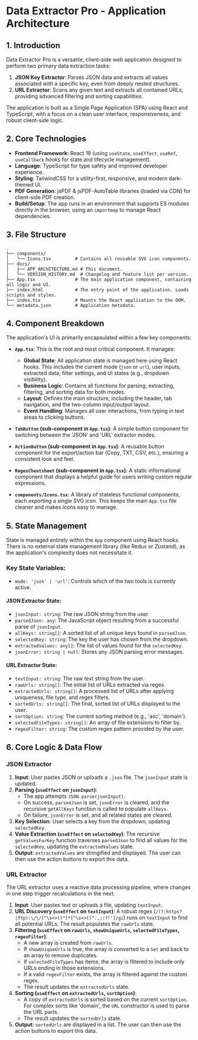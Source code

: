 # Data Extractor Pro - Application Architecture

## 1. Introduction

Data Extractor Pro is a versatile, client-side web application designed to perform two primary data extraction tasks:
1.  **JSON Key Extractor**: Parses JSON data and extracts all values associated with a specific key, even from deeply nested structures.
2.  **URL Extractor**: Scans any given text and extracts all contained URLs, providing advanced filtering and sorting capabilities.

The application is built as a Single Page Application (SPA) using React and TypeScript, with a focus on a clean user interface, responsiveness, and robust client-side logic.

## 2. Core Technologies

-   **Frontend Framework**: React 19 (using `useState`, `useEffect`, `useRef`, `useCallback` hooks for state and lifecycle management).
-   **Language**: TypeScript for type safety and improved developer experience.
-   **Styling**: TailwindCSS for a utility-first, responsive, and modern dark-themed UI.
-   **PDF Generation**: jsPDF & jsPDF-AutoTable libraries (loaded via CDN) for client-side PDF creation.
-   **Build/Setup**: The app runs in an environment that supports ES modules directly in the browser, using an `importmap` to manage React dependencies.

## 3. File Structure

```
.
├── components/
│   └── Icons.tsx         # Contains all reusable SVG icon components.
├── docs/
│   ├── APP_ARCHITECTURE.md # This document.
│   └── VERSION_HISTORY.md  # Changelog and feature list per version.
├── App.tsx               # The main application component, containing all logic and UI.
├── index.html            # The entry point of the application. Loads scripts and styles.
├── index.tsx             # Mounts the React application to the DOM.
└── metadata.json         # Application metadata.
```

## 4. Component Breakdown

The application's UI is primarily encapsulated within a few key components:

-   **`App.tsx`**: This is the root and most critical component. It manages:
    -   **Global State**: All application state is managed here using React hooks. This includes the current mode (`json` or `url`), user inputs, extracted data, filter settings, and UI states (e.g., dropdown visibility).
    -   **Business Logic**: Contains all functions for parsing, extracting, filtering, and sorting data for both modes.
    -   **Layout**: Defines the main structure, including the header, tab navigation, and the two-column input/output layout.
    -   **Event Handling**: Manages all user interactions, from typing in text areas to clicking buttons.

-   **`TabButton` (sub-component in `App.tsx`)**: A simple button component for switching between the 'JSON' and 'URL' extractor modes.

-   **`ActionButton` (sub-component in `App.tsx`)**: A reusable button component for the export/action bar (Copy, TXT, CSV, etc.), ensuring a consistent look and feel.

-   **`RegexCheatsheet` (sub-component in `App.tsx`)**: A static informational component that displays a helpful guide for users writing custom regular expressions.

-   **`components/Icons.tsx`**: A library of stateless functional components, each exporting a single SVG icon. This keeps the main `App.tsx` file cleaner and makes icons easy to manage.

## 5. State Management

State is managed entirely within the `App` component using React hooks. There is no external state management library (like Redux or Zustand), as the application's complexity does not necessitate it.

### Key State Variables:

-   `mode: 'json' | 'url'`: Controls which of the two tools is currently active.

#### JSON Extractor State:
-   `jsonInput: string`: The raw JSON string from the user.
-   `parsedJson: any`: The JavaScript object resulting from a successful parse of `jsonInput`.
-   `allKeys: string[]`: A sorted list of all unique keys found in `parsedJson`.
-   `selectedKey: string`: The key the user has chosen from the dropdown.
-   `extractedValues: any[]`: The list of values found for the `selectedKey`.
-   `jsonError: string | null`: Stores any JSON parsing error messages.

#### URL Extractor State:
-   `textInput: string`: The raw text string from the user.
-   `rawUrls: string[]`: The initial list of URLs extracted via regex.
-   `extractedUrls: string[]`: A processed list of URLs after applying uniqueness, file type, and regex filters.
-   `sortedUrls: string[]`: The final, sorted list of URLs displayed to the user.
-   `sortOption: string`: The current sorting method (e.g., 'asc', 'domain').
-   `selectedFileTypes: string[]`: An array of file extensions to filter by.
-   `regexFilter: string`: The custom regex pattern provided by the user.

## 6. Core Logic & Data Flow

### JSON Extractor
1.  **Input**: User pastes JSON or uploads a `.json` file. The `jsonInput` state is updated.
2.  **Parsing (`useEffect` on `jsonInput`)**:
    -   The app attempts `JSON.parse(jsonInput)`.
    -   On success, `parsedJson` is set, `jsonError` is cleared, and the recursive `getAllKeys` function is called to populate `allKeys`.
    -   On failure, `jsonError` is set, and all related states are cleared.
3.  **Key Selection**: User selects a key from the dropdown, updating `selectedKey`.
4.  **Value Extraction (`useEffect` on `selectedKey`)**: The recursive `getValuesForKey` function traverses `parsedJson` to find all values for the `selectedKey`, updating the `extractedValues` state.
5.  **Output**: `extractedValues` are stringified and displayed. The user can then use the action buttons to export this data.

### URL Extractor
The URL extractor uses a reactive data processing pipeline, where changes in one step trigger recalculations in the next.

1.  **Input**: User pastes text or uploads a file, updating `textInput`.
2.  **URL Discovery (`useEffect` on `textInput`)**: A robust regex (`/(?:https?|ftp):\/\/[^\s<>()"]*[^\s<>()".,;:?!']/gi`) runs on `textInput` to find all potential URLs. The result populates the `rawUrls` state.
3.  **Filtering (`useEffect` on `rawUrls`, `showUniqueUrls`, `selectedFileTypes`, `regexFilter`)**:
    -   A new array is created from `rawUrls`.
    -   If `showUniqueUrls` is true, the array is converted to a `Set` and back to an array to remove duplicates.
    -   If `selectedFileTypes` has items, the array is filtered to include only URLs ending in those extensions.
    -   If a valid `regexFilter` exists, the array is filtered against the custom regex.
    -   The result updates the `extractedUrls` state.
4.  **Sorting (`useEffect` on `extractedUrls`, `sortOption`)**:
    -   A copy of `extractedUrls` is sorted based on the current `sortOption`. For complex sorts like 'domain', the `URL` constructor is used to parse the URL parts.
    -   The result updates the `sortedUrls` state.
5.  **Output**: `sortedUrls` are displayed in a list. The user can then use the action buttons to export this data.
